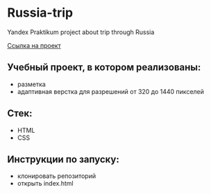 # Russia-trip
Yandex Praktikum project about trip through Russia

[Ссылка на проект]()

## Учебный проект, в котором реализованы: 
- разметка
- адаптивная верстка для разрешений от 320 до 1440 пикселей

## Стек:
- HTML
- CSS

## Инструкции по запуску:
- клонировать репозиторий
- открыть index.html
